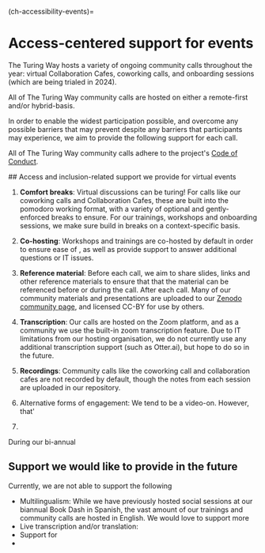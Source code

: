 (ch-accessibility-events)=
# Access-centered support for events

The Turing Way hosts a variety of ongoing community calls throughout the year: virtual Collaboration Cafes, coworking calls, and onboarding sessions (which are being trialed in 2024). 

All of The Turing Way community calls are hosted on either a remote-first and/or hybrid-basis. 

In order to enable the widest participation possible, and overcome any possible barriers that may prevent despite any barriers that participants may experience, we aim to provide the following support for each call.

All of The Turing Way community calls adhere to the project's [Code of Conduct](https://github.com/the-turing-way/the-turing-way/blob/main/CODE_OF_CONDUCT.md).

## Access and inclusion-related support we provide for virtual events

1. **Comfort breaks**: Virtual discussions can be turing! For calls like our coworking calls and Collaboration Cafes, these are built into the pomodoro working format, with a variety of optional and gently-enforced breaks to ensure. For our trainings, workshops and onboarding sessions, we make sure build in breaks on a context-specific basis.  

2. **Co-hosting**: Workshops and trainings are co-hosted by default in order to ensure ease of , as well as provide support to answer additional questions or IT issues. 

3. **Reference material**: Before each call, we aim to share slides, links and other reference materials to ensure that that the material can be referenced before or during the call. After each call. Many of our community materials and presentations are uploaded to our [Zenodo community page](https://zenodo.org/communities/the-turing-way/), and licensed CC-BY for use by others. 

4. **Transcription**: Our calls are hosted on the Zoom platform, and as a community we use the built-in zoom transcription feature. Due to IT limitations from our hosting organisation, we do not currently use any additional transcription support (such as Otter.ai), but hope to do so in the future.

5. **Recordings**: Community calls like the coworking call and collaboration cafes are not recorded by default, though the notes from each session are uploaded in our repository.

6. Alternative forms of engagement: We tend to be a video-on. However, that'

6. 

During our bi-annual 
## Support we would like to provide in the future

Currently, we are not able to support the following

- Multilingualism: While we have previously hosted social sessions at our biannual Book Dash in Spanish, the vast amount of our trainings and community calls are hosted in English. We would love to support more 
- Live transcription and/or translation:
- Support for 
- 